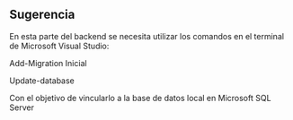 ## Sugerencia

En esta parte del backend se necesita utilizar los comandos en el terminal de Microsoft Visual Studio:

Add-Migration Inicial

Update-database

Con el objetivo de vincularlo a la base de datos local en Microsoft SQL Server
